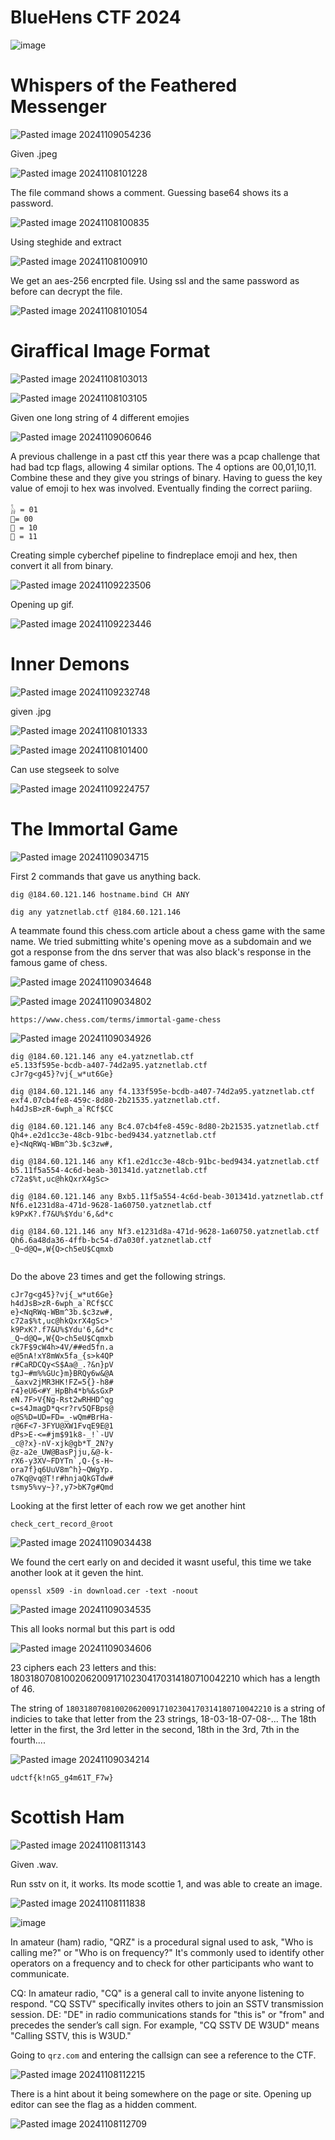 # BlueHens CTF 2024

![image](https://github.com/user-attachments/assets/fd70ea30-dbdd-483a-a692-650c4ea71267)


# Whispers of the Feathered Messenger

![Pasted image 20241109054236](https://github.com/user-attachments/assets/8f808a02-e29a-4a9c-a279-63a5faf66737)

Given .jpeg

![Pasted image 20241108101228](https://github.com/user-attachments/assets/fc3b7944-bad3-4baa-acfb-c84d200dc398)

The file command shows a comment. Guessing base64 shows its a password.

![Pasted image 20241108100835](https://github.com/user-attachments/assets/57204392-cc39-4eee-a362-d6a9c5ee4e8d)

Using steghide and extract

![Pasted image 20241108100910](https://github.com/user-attachments/assets/d15c1fcc-a046-444c-8451-c87f4e11c1b2)

We get an aes-256 encrpted file. Using ssl and the same password as before can decrypt the file.

![Pasted image 20241108101054](https://github.com/user-attachments/assets/d7ad5cf2-bcd1-4d8c-9e17-b95057dcc35f)


# Giraffical Image Format


![Pasted image 20241108103013](https://github.com/user-attachments/assets/dc0a891e-8833-4e86-97cf-c97cf56d60b2)


![Pasted image 20241108103105](https://github.com/user-attachments/assets/b8849ad8-aa99-458b-a82a-934022325970)

Given one long string of 4 different emojies


![Pasted image 20241109060646](https://github.com/user-attachments/assets/d1d161c6-e2e7-4709-adc5-fd49dd7acaef)

A previous challenge in a past ctf this year there was a pcap challenge that had bad tcp flags, allowing 4 similar options. The 4 options are 00,01,10,11. 
Combine these and they give you strings of binary. Having to guess the key value of emoji to hex was involved. Eventually finding the correct pariing.


```
𓃱 = 01
🦒= 00
🐪 = 10
🐫 = 11
```

Creating simple cyberchef pipeline to findreplace emoji and hex, then convert it all from binary.

![Pasted image 20241109223506](https://github.com/user-attachments/assets/fb2de0f7-7878-4772-b2e4-3031fb3ae96b)

Opening up gif.

![Pasted image 20241109223446](https://github.com/user-attachments/assets/2b6c7ca1-76c5-477c-8594-fa8ff1798e10)


# Inner Demons


![Pasted image 20241109232748](https://github.com/user-attachments/assets/fcbe5988-fc07-49e2-9294-f6d7ed648c5a)

given .jpg


![Pasted image 20241108101333](https://github.com/user-attachments/assets/cb82a095-ea64-404d-95d0-b9fc7f75c02f)


![Pasted image 20241108101400](https://github.com/user-attachments/assets/2993a343-2f20-498c-9ed8-ca888f45675d)


Can use stegseek to solve


![Pasted image 20241109224757](https://github.com/user-attachments/assets/7517c4d5-0655-4795-932c-b9feb46024b3)

# The Immortal Game


![Pasted image 20241109034715](https://github.com/user-attachments/assets/f63e4602-2eb6-4db6-99ba-b0b75d2a67d1)

First 2 commands that gave us anything back.

```
dig @184.60.121.146 hostname.bind CH ANY
```
```
dig any yatznetlab.ctf @184.60.121.146
```

A teammate found this chess.com article about a chess game with the same name. We tried submitting white's opening move as a subdomain
and we got a response from the dns server that was also black's response in the famous game of chess. 


![Pasted image 20241109034648](https://github.com/user-attachments/assets/34ed49f9-b9ac-49d9-bf1b-86405b68db59)



![Pasted image 20241109034802](https://github.com/user-attachments/assets/448b65b6-c945-44f7-b4fd-ce4783bb3313)



`https://www.chess.com/terms/immortal-game-chess`


![Pasted image 20241109034926](https://github.com/user-attachments/assets/ac57a242-e5fb-4e8c-a5de-307854505193)


```
dig @184.60.121.146 any e4.yatznetlab.ctf
e5.133f595e-bcdb-a407-74d2a95.yatznetlab.ctf
cJr7g<g45}?vj{_w*ut6Ge}

dig @184.60.121.146 any f4.133f595e-bcdb-a407-74d2a95.yatznetlab.ctf
exf4.07cb4fe8-459c-8d80-2b21535.yatznetlab.ctf.
h4dJsB>zR-6wph_a`RCf$CC

dig @184.60.121.146 any Bc4.07cb4fe8-459c-8d80-2b21535.yatznetlab.ctf
Qh4+.e2d1cc3e-48cb-91bc-bed9434.yatznetlab.ctf
e}<NqRWq-WBm^3b.$c3zw#,

dig @184.60.121.146 any Kf1.e2d1cc3e-48cb-91bc-bed9434.yatznetlab.ctf
b5.11f5a554-4c6d-beab-301341d.yatznetlab.ctf
c72a$%t,uc@hkQxrX4gSc>

dig @184.60.121.146 any Bxb5.11f5a554-4c6d-beab-301341d.yatznetlab.ctf
Nf6.e1231d8a-471d-9628-1a60750.yatznetlab.ctf
k9PxK?.f7&U%$Ydu'6,&d*c

dig @184.60.121.146 any Nf3.e1231d8a-471d-9628-1a60750.yatznetlab.ctf
Qh6.6a48da36-4ffb-bc54-d7a030f.yatznetlab.ctf
_Q~d@Q=,W{Q>ch5eU$Cqmxb


```

Do the above 23 times and get the following strings.
```
cJr7g<g45}?vj{_w*ut6Ge}
h4dJsB>zR-6wph_a`RCf$CC
e}<NqRWq-WBm^3b.$c3zw#,
c72a$%t,uc@hkQxrX4gSc>'
k9PxK?.f7&U%$Ydu'6,&d*c
_Q~d@Q=,W{Q>ch5eU$Cqmxb
ck7F$9cW4h>4V/##ed5fn.a
e@5nA!xY8mWx5fa_{s>k4QP
r#CaRDCQy<S$Aa@_.?&n}pV
tgJ~#m%%GUc}m}BRQy6w&@A
_&axv2jMR3HK!FZ=5{}-h8#
r4}eU6<#Y_HpBh4*b%&sGxP
eN.7F>V{Ng-Rst2wRHHD^qg
c=s4JmagD*q<r?rv5QFBps@
o@S%D=UD=FD=_-wQm#BrHa-
r@6F<7-3FYU@XW1FvqE9E@1
dPs>E-<=#jm$91k8-_!`-UV
_c@?x}-nV-xjk@gb*T_2N?y
@z-a2e_UW@BasPjju,&@-k-
rX6-y3XV~FDYTn`,Q-{s-H~
ora7f}q6UuV8m^h}~QWgYp.
o7Kq@vq@T!r#hnjaQkGTdw#
tsmy5%vy~}?,y7>bK7g#Qmd
```

Looking at the first letter of each row we get another hint

`check_cert_record_@root`


![Pasted image 20241109034438](https://github.com/user-attachments/assets/b798abc9-14c5-4541-a0af-61ed2dafd5b0)

We found the cert early on and decided it wasnt useful, this time we take another look at it geven the hint. 

`openssl x509 -in download.cer -text -noout`


![Pasted image 20241109034535](https://github.com/user-attachments/assets/bbff1fc3-f672-40d3-b31f-c4be28e623b9)

This all looks normal but this part is odd

![Pasted image 20241109034606](https://github.com/user-attachments/assets/f4ab802c-5c3b-444d-ad42-7211bd4cc49c)


23 ciphers each 23 letters and this: 1803180708100206200917102304170314180710042210 which has a length of 46.

The string of `1803180708100206200917102304170314180710042210` is a string of indicies to take that letter from the 23 strings,
18-03-18-07-08-... The 18th letter in the first, the 3rd letter in the second, 18th in the 3rd, 7th in the fourth....

![Pasted image 20241109034214](https://github.com/user-attachments/assets/0e628f93-5bc1-4b2b-bb64-fd5dc7c4e03a)



`udctf{k!nG5_g4m61T_F7w}`


# Scottish Ham

![Pasted image 20241108113143](https://github.com/user-attachments/assets/b3c6f80e-0917-4bea-bb62-42a6d4507c43)


Given .wav.

Run sstv on it, it works. Its mode scottie 1, and was able to create an image.

![Pasted image 20241108111838](https://github.com/user-attachments/assets/c4398e1f-e058-4c96-90d8-5f07f75aa3b1)


![image](https://github.com/user-attachments/assets/7abe96c6-de3c-492b-98f9-4073c636a968)

In amateur (ham) radio, "QRZ" is a procedural signal used to ask, "Who is calling me?" or "Who is on frequency?" It's commonly used to identify other operators on a frequency and to check for other participants who want to communicate.

CQ: In amateur radio, "CQ" is a general call to invite anyone listening to respond. "CQ SSTV" specifically invites others to join an SSTV transmission session.
DE: "DE" in radio communications stands for "this is" or "from" and precedes the sender’s call sign. For example, "CQ SSTV DE W3UD" means "Calling SSTV, this is W3UD."

Going to `qrz.com` and entering the callsign can see a reference to the CTF.

![Pasted image 20241108112215](https://github.com/user-attachments/assets/b418ab27-713a-42dd-8391-d082137cc409)

There is a hint about it being somewhere on the page or site. Opening up editor can see the flag as a hidden comment. 

![Pasted image 20241108112709](https://github.com/user-attachments/assets/1d6f54a6-d06c-4f7f-8627-fa0a14dcde43)









